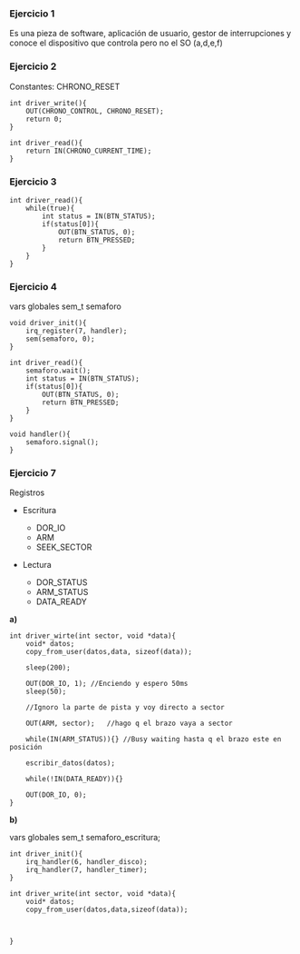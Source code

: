 ### Ejercicio 1
Es una pieza de software, aplicación de usuario, gestor de interrupciones y conoce el dispositivo que controla pero no el SO (a,d,e,f)

### Ejercicio 2 

Constantes:
CHRONO_RESET

    int driver_write(){
        OUT(CHRONO_CONTROL, CHRONO_RESET);
        return 0;
    }

    int driver_read(){
        return IN(CHRONO_CURRENT_TIME);
    }

### Ejercicio 3

    int driver_read(){
        while(true){
            int status = IN(BTN_STATUS);
            if(status[0]){
                OUT(BTN_STATUS, 0);
                return BTN_PRESSED;
            }
        }
    }

### Ejercicio 4

vars globales
sem_t semaforo

    void driver_init(){
        irq_register(7, handler);
        sem(semaforo, 0);
    }

    int driver_read(){
        semaforo.wait();
        int status = IN(BTN_STATUS);
        if(status[0]){
            OUT(BTN_STATUS, 0);
            return BTN_PRESSED;
        }
    }

    void handler(){
        semaforo.signal();
    }


### Ejercicio 7

Registros

- Escritura
    - DOR_IO
    - ARM
    - SEEK_SECTOR

- Lectura
    - DOR_STATUS
    - ARM_STATUS
    - DATA_READY

**a)**

    int driver_wirte(int sector, void *data){
        void* datos;
        copy_from_user(datos,data, sizeof(data));
        
        sleep(200);

        OUT(DOR_IO, 1); //Enciendo y espero 50ms
        sleep(50);
        
        //Ignoro la parte de pista y voy directo a sector
        
        OUT(ARM, sector);   //hago q el brazo vaya a sector

        while(IN(ARM_STATUS)){} //Busy waiting hasta q el brazo este en posición

        escribir_datos(datos);

        while(!IN(DATA_READY)){}

        OUT(DOR_IO, 0);
    }
    
**b)**

vars globales
sem_t semaforo_escritura;

    int driver_init(){
        irq_handler(6, handler_disco);
        irq_handler(7, handler_timer);
    }

    int driver_write(int sector, void *data){
        void* datos;
        copy_from_user(datos,data,sizeof(data));

        
        
    }